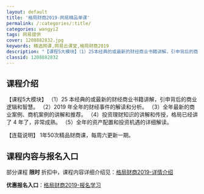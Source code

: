 ```yaml
---
layout: default
title: '格局财商2019-网易精品单课'
permalink: /:categories/:title/
categories: wangyi2
tags: 网易提供
cover: 1208882832.jpg
keywords: 精选网课,网易云课堂,格局财商2019
description: "【课程5大模块】（1）25本经典的或最新的财经商业书籍讲解，引申背后的商业逻辑和智慧。（2）2019年全年的财经事件的解读和分析。（3）全年最新的商业案例、商机案例的讲解和推荐。（4）投资理"
classid: 1208882832
---
```


## 课程介绍

【课程5大模块】
（1）25 本经典的或最新的财经商业书籍讲解，引申背后的商业逻辑和智慧。
（2）2019 年全年的财经事件的解读和分析。
（3）全年最新的商业案例、商机案例的讲解和推荐。
（4）投资理财知识的讲解和传授，格局已经讲了 4 年了，非常成熟。
（5）全年的资产配置和投资机遇的详细解读。

【连载说明】
1年50次精品财商课，每周六更新一期。

## 课程内容与报名入口

部分课程 **限时** 折扣中，课程内容详细介绍见：[格局财商2019-详情介绍](https://study.163.com/course/introduction/1208882832.htm?share=1&shareId=1025206652&utm_campaign=share&utm_medium=iphoneShare&utm_source=&utm_u=1025206652)

**优惠报名入口**：[格局财商2019-报名学习](https://study.163.com/course/introduction/1208882832.htm?share=1&shareId=1025206652&utm_campaign=share&utm_medium=iphoneShare&utm_source=&utm_u=1025206652)

